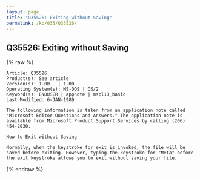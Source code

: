 ```yaml
---
layout: page
title: "Q35526: Exiting without Saving"
permalink: /kb/035/Q35526/
---
```


## Q35526: Exiting without Saving

{% raw %}

	Article: Q35526
	Product(s): See article
	Version(s): 1.00   | 1.00
	Operating System(s): MS-DOS | OS/2
	Keyword(s): ENDUSER | appnote | mspl13_basic
	Last Modified: 6-JAN-1989
	
	The following information is taken from an application note called
	"Microsoft Editor Questions and Answers." The application note is
	available from Microsoft Product Support Services by calling (206)
	454-2030.
	
	How to Exit without Saving
	
	Normally, when the keystroke for exit is invoked, the file will be
	saved before exiting. However, typing the keystroke for "Meta" before
	the exit keystroke allows you to exit without saving your file.

{% endraw %}
